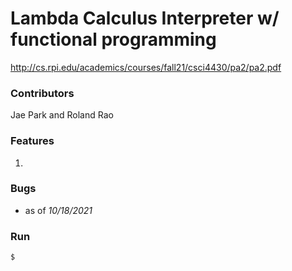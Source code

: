 # Lambda Calculus Interpreter w/ functional programming

http://cs.rpi.edu/academics/courses/fall21/csci4430/pa2/pa2.pdf

### Contributors
Jae Park and Roland Rao

### Features
1. 

### Bugs
* as of _10/18/2021_


### Run 

```bash
$ 

```
